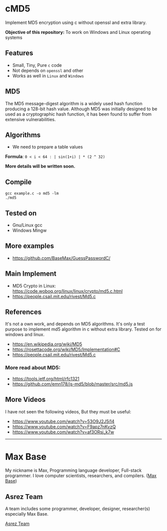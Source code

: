 # cMD5

Implement MD5 encryption using c without openssl and extra library.

**Objective of this repository:** To work on Windows and Linux operating systems

## Features

- Small, Tiny, Pure `c` code
- Not depends on `openssl` and other
- Works as well in `Linux` and `Windows`

## MD5

The MD5 message-digest algorithm is a widely used hash function producing a 128-bit hash value. Although MD5 was initially designed to be used as a cryptographic hash function, it has been found to suffer from extensive vulnerabilities.

## Algorithms

- We need to prepare a table values

**Formula**: `0 < i < 64 : | sin(1+i) | * (2 ^ 32)`

__More details will be written soon.__

## Compile

```
gcc example.c -o md5 -lm
./md5
```

## Tested on

- Gnu/Linux gcc
- Windows Mingw

## More examples

- https://github.com/BaseMax/GuessPasswordC/

## Main Implement

- MD5 Crypto in Linux: https://code.woboq.org/linux/linux/crypto/md5.c.html
- https://people.csail.mit.edu/rivest/Md5.c

## References

It's not a own work, and depends on MD5 algorithms.
It's only a test purpose to implement md5 algorithm in c without extra library. Tested on for windows and linux.

- https://en.wikipedia.org/wiki/MD5
- https://rosettacode.org/wiki/MD5/Implementation#C
- https://people.csail.mit.edu/rivest/Md5.c

### More read about MD5:

- https://tools.ietf.org/html/rfc1321
- https://github.com/emn178/js-md5/blob/master/src/md5.js

## More Videos

I have not seen the following videos, But they must be useful:

- https://www.youtube.com/watch?v=53O9J2J5i14
- https://www.youtube.com/watch?v=F9apz7nKvzQ
- https://www.youtube.com/watch?v=af3ORsj_k7w

---------

# Max Base

My nickname is Max, Programming language developer, Full-stack programmer. I love computer scientists, researchers, and compilers. ([Max Base](https://maxbase.org/))

## Asrez Team

A team includes some programmer, developer, designer, researcher(s) especially Max Base.

[Asrez Team](https://www.asrez.com/)
